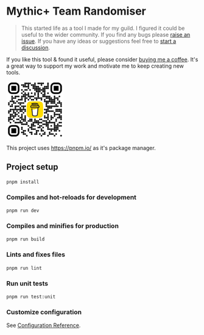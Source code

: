 # Mythic+ Team Randomiser

> This started life as a tool I made for my guild. I figured it could be useful to the wider community. If you find any bugs please [raise an issue](https://github.com/devi4nt/mythic-plus-team-randomiser/issues). If you have any ideas or suggestions feel free to [start a discussion](https://github.com/devi4nt/mythic-plus-team-randomiser/discussions).

If you like this tool & found it useful, please consider [buying me a coffee](https://buymeacoffee.com/devi4nt). It's a great way to support my work and motivate me to keep creating new tools.

<a href="https://buymeacoffee.com/devi4nt"><img src="src/assets/images/buy-me-a-coffee-qr.png" width="150" height="150"></a>

This project uses https://pnpm.io/ as it's package manager.

## Project setup

```
pnpm install
```

### Compiles and hot-reloads for development

```
pnpm run dev
```

### Compiles and minifies for production

```
pnpm run build
```

### Lints and fixes files

```
pnpm run lint
```

### Run unit tests

```
pnpm run test:unit
```

### Customize configuration

See [Configuration Reference](https://cli.vuejs.org/config/).
